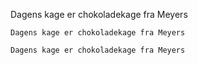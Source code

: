 Dagens kage er chokoladekage fra Meyers


`Dagens kage er chokoladekage fra Meyers`


```
Dagens kage er chokoladekage fra Meyers
```
